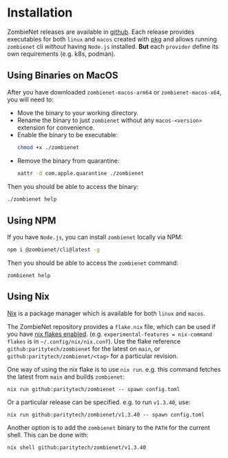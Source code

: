 # Installation

ZombieNet releases are available in [github](https://github.com/paritytech/zombienet/releases). Each release provides executables for both `linux` and `macos` created with [pkg](https://github.com/vercel/pkg) and allows running `zombienet` cli *without* having `Node.js` installed. **But** each `provider` define its own requirements (e.g. k8s, podman).

## Using Binaries on MacOS

After you have downloaded `zombienet-macos-arm64` or `zombienet-macos-x64`, you will need to:

- Move the binary to your working directory.
- Rename the binary to just `zombienet` without any `macos-<version>` extension for convenience.
- Enable the binary to be executable:
	```bash
	chmod +x ./zombienet
	```
- Remove the binary from quarantine:
	```bash
	xattr -d com.apple.quarantine ./zombienet
	```

Then you should be able to access the binary:

```bash
./zombienet help
```

## Using NPM

If you have `Node.js`, you can install `zombienet` locally via NPM:

```bash
npm i @zombienet/cli@latest -g
```

Then you should be able to access the `zombienet` command:

```
zombienet help
```

## Using Nix

[Nix](https://nixos.org/) is a package manager which is available for both `linux` and `macos`.

The ZombieNet repository provides a `flake.nix` file, which can be used if you have [nix flakes enabled](https://nixos.wiki/wiki/Flakes#Enable_flakes). (e.g. `experimental-features = nix-command flakes` is in `~/.config/nix/nix.conf`). Use the flake reference `github:paritytech/zombienet` for the latest on `main`, or `github:paritytech/zombienet/<tag>` for a particular revision.

One way of using the nix flake is to use `nix run`. e.g. this command fetches the latest from `main` and builds `zombienet`:

```
nix run github:paritytech/zombienet -- spawn config.toml
```

Or a particular release can be specified. e.g. to run `v1.3.40`, use:

```
nix run github:paritytech/zombienet/v1.3.40 -- spawn config.toml
```

Another option is to add the `zombienet` binary to the `PATH` for the current shell. This can be done with:

```
nix shell github:paritytech/zombienet/v1.3.40
```

